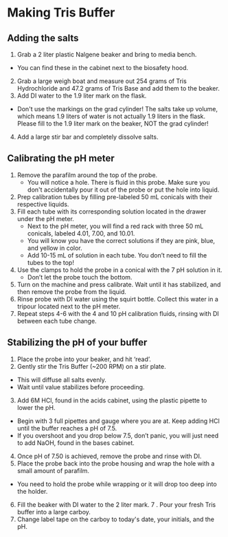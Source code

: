# Making Tris Buffer

## Adding the salts

1. Grab a 2 liter plastic Nalgene beaker and bring to media bench.
  -  You can find these in the cabinet next to the biosafety hood.
2. Grab a large weigh boat and measure out 254 grams of Tris Hydrochloride and 47.2 grams of Tris Base and add them to the beaker.
3. Add DI water to the 1.9 liter mark on the flask.
  - Don't use the markings on the grad cylinder! The salts take up volume, which means 1.9 liters of water is not actually 1.9 liters in the flask. Please fill to the 1.9 liter mark on the beaker, NOT the grad cylinder! 
4. Add a large stir bar and completely dissolve salts.

## Calibrating the pH meter

1. Remove the parafilm around the top of the probe.
    - You will notice a hole. There is fluid in this probe. Make sure you don't accidentally pour it out of the probe or put the hole into liquid.
2. Prep calibration tubes by filling pre-labeled 50 mL conicals with their respective liquids.
3. Fill each tube with its corresponding solution located in the drawer under the pH meter.
    - Next to the pH meter, you will find a red rack with three 50 mL conicals, labeled 4.01, 7.00, and 10.01. 
     - You will know you have the correct solutions if they are pink, blue, and yellow in color.
      - Add 10-15 mL of solution in each tube. You don’t need to fill the tubes to the top!
4. Use the clamps to hold the probe in a conical with the 7 pH solution in it.
    - Don’t let the probe touch the bottom.
5. Turn on the machine and press calibrate. Wait until it has stabilized, and then remove the probe from the liquid.
6. Rinse probe with DI water using the squirt bottle. Collect this water in a tripour located next to the pH meter.
7. Repeat steps 4-6 with the 4 and 10 pH calibration fluids, rinsing with DI between each tube change.

## Stabilizing the pH of your buffer

1. Place the probe into your beaker, and hit ‘read’.
2. Gently stir the Tris Buffer (~200 RPM) on a stir plate.
  - This will diffuse all salts evenly.
  - Wait until value stabilizes before proceeding.
3. Add 6M HCl, found in the acids cabinet, using the plastic pipette to lower the pH.
  - Begin with 3 full pipettes and gauge where you are at. Keep adding HCl until the buffer reaches a pH of 7.5.
  - If you overshoot and you drop below 7.5, don’t panic, you will just need to add NaOH, found in the bases cabinet.
4. Once pH of 7.50 is achieved, remove the probe and rinse with DI.
5. Place the probe back into the probe housing and wrap the hole with a small amount of parafilm.
  - You need to hold the probe while wrapping or it will drop too deep into the holder.
6. Fill the beaker with DI water to the 2 liter mark.
7 . Pour your fresh Tris buffer into a large carboy.
8. Change label tape on the carboy to today's date, your initials, and the pH.
